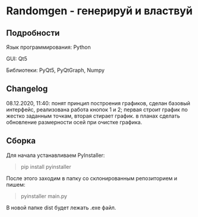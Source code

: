 # Randomgen - генерируй и властвуй

## Подробности

Язык программирования: Python

GUI: Qt5

Библиотеки: PyQt5, PyQtGraph, Numpy

## Changelog

08.12.2020, 11:40: понят принцип построения графиков, сделан базовый интерфейс, реализована работа кнопок 1 и 2; первая строит график по жестко
заданным точкам, вторая стирает график. в планах сделать обновление размерности осей при очистке графика.

## Сборка

Для начала устанавливаем PyInstaller:

> pip install pyinstaller

После этого заходим в папку со склонированным репозиторием и пишем:

> pyinstaller main.py

В новой папке dist будет лежать .exe файл.

